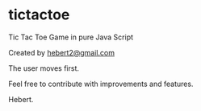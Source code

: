 # tictactoe
Tic Tac Toe Game in pure Java Script

Created by hebert2@gmail.com

The user moves first.

Feel free to contribute with improvements and features.

Hebert.
